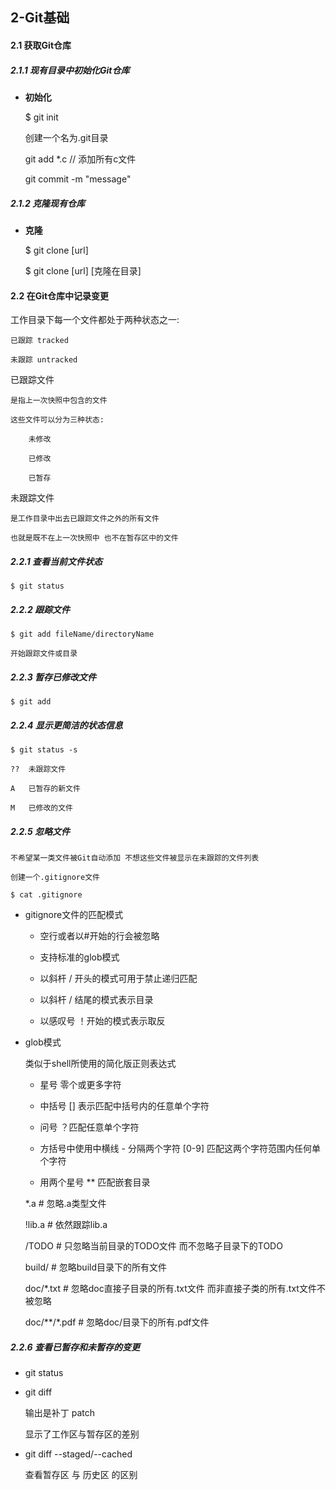 ## 2-Git基础

#### 2.1 获取Git仓库

##### 2.1.1 现有目录中初始化Git仓库

- **初始化**
	
	$ git  init
	
	创建一个名为.git目录
	
	git add *.c // 添加所有c文件
	
	git commit -m "message"
	

##### 2.1.2 克隆现有仓库

- **克隆**
	
	$ git clone [url]
	
	$ git clone [url] [克隆在目录]
	

	
#### 2.2 在Git仓库中记录变更

工作目录下每一个文件都处于两种状态之一:
	
	已跟踪	tracked
	
	未跟踪	untracked
	
已跟踪文件
	
	是指上一次快照中包含的文件
	
	这些文件可以分为三种状态:
		
		未修改
		
		已修改
		
		已暂存
		
未跟踪文件
	
	是工作目录中出去已跟踪文件之外的所有文件
	
	也就是既不在上一次快照中 也不在暂存区中的文件
	
##### 2.2.1 查看当前文件状态
	
	$ git status
	

##### 2.2.2 跟踪文件

	$ git add fileName/directoryName
	
	开始跟踪文件或目录
	
##### 2.2.3 暂存已修改文件
	
	$ git add 
	
##### 2.2.4 显示更简洁的状态信息

	$ git status -s
	
	??  未跟踪文件
	
	A   已暂存的新文件
	
	M   已修改的文件
	
##### 2.2.5 忽略文件
	
	不希望某一类文件被Git自动添加 不想这些文件被显示在未跟踪的文件列表
	
	创建一个.gitignore文件
	
	$ cat .gitignore
	
- gitignore文件的匹配模式
	
	* 空行或者以#开始的行会被忽略
	
	* 支持标准的glob模式
	
	* 以斜杆 / 开头的模式可用于禁止递归匹配
	
	* 以斜杆 / 结尾的模式表示目录
	
	* 以感叹号 ！开始的模式表示取反
	
- glob模式

	类似于shell所使用的简化版正则表达式
	
	* 星号  零个或更多字符
	
	* 中括号 [] 表示匹配中括号内的任意单个字符
	
	* 问号 ？匹配任意单个字符
	
	* 方括号中使用中横线 - 分隔两个字符 [0-9] 匹配这两个字符范围内任何单个字符
	
	* 用两个星号 ** 匹配嵌套目录
	
	*.a                  # 忽略.a类型文件
	
	!lib.a  			 # 依然跟踪lib.a
	
	/TODO                # 只忽略当前目录的TODO文件 而不忽略子目录下的TODO
	
	build/               # 忽略build目录下的所有文件
	
	doc/*.txt            # 忽略doc直接子目录的所有.txt文件  而非直接子类的所有.txt文件不被忽略
	
	doc/**/*.pdf         # 忽略doc/目录下的所有.pdf文件
	
##### 2.2.6 查看已暂存和未暂存的变更

- git status

- git diff 
	
	输出是补丁 patch
	
	显示了工作区与暂存区的差别

- git diff --staged/--cached
	
	查看暂存区 与 历史区 的区别
	
